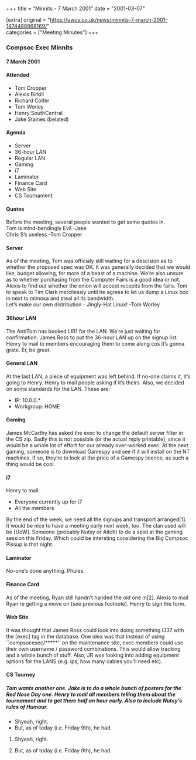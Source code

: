 +++
title = "Minnits - 7 March 2001"
date = "2001-03-07"

[extra]
original = "https://uwcs.co.uk/news/minnits-7-march-2001-1474488868169/"    
categories = ["Meeting Minutes"]
+++

### Compsoc Exec Minnits

#### 7 March 2001

#### Attended

  - Tom Cropper
  - Alexis Birkill
  - Richard Colfer
  - Tom Worley
  - Henry SouthCentral
  - Jake Staines (belated)

#### Agenda

  - Server
  - 36-hour LAN
  - Regular LAN
  - Gaming
  - i7
  - Laminator
  - Finance Card
  - Web Site
  - CS Tournament

#### Quotes

Before the meeting, several people wanted to get some quotes in.  
Tom is mind-bendingly Evil -Jake  
Chris S’s useless -Tom Cropper

#### Server

As of the meeting, Tom was officialy still waiting for a descision as to whether the proposed spec was OK. It was generally decided that we would like, budget allowing, for more of a beast of a machine. We’re also unsure as to whether purchasing from the Computer Fairs is a good idea or not. Alexis to find out whether the onion will accept recepits from the fairs. Tom to speak to Tim Clark mercilessly until he agrees to let us dump a Linux box in next to mimosa and steal all its bandwidth.  
Let’s make our own distribution - Jingly-Hat Linux\! -Tom Worley

#### 36hour LAN

The AntiTom has booked LIB1 for the LAN. We’re just waiting for confirmation. James Ross to put the 36-hour LAN up on the signup list. Henry to mail to members encouraging them to come along cos it’s gonna grate. Er, be great.

#### General LAN

At the last LAN, a piece of equipment was left behind. If no-one claims it, it’s going to Henry. Henry to mail people asking if it’s theirs. Also, we decided on some standards for the LAN. These are:

  - IP: 10.0.0.\*
  - Workgroup: HOME

#### Gaming

James McCarthy has asked the exec to change the default server filter in the CS zip. Sadly this is not possible (or the actual reply printable), since it would be a whole lot of effort for our already over-worked exec. At the next gaming, someone is to download Gamespy and see if it will install on the NT machines. If so, they’re to look at the price of a Gamespy licence, as such a thing would be cool.

#### i7

Henry to mail:

  - Everyone currently up for i7
  - All the members

By the end of the week, we need all the signups and transport arranged\[1\]. It would be nice to have a meeting early next week, too. The clan used will be \[UoW\]. Someone (probably Nutsy or Aitch) to do a spiel at the gaming session this Friday. Which could be intersting considering the Big Compsoc Pissup is that night.

#### Laminator

No-one’s done anything. Phules.

#### Finance Card

As of the meeting, Ryan still handn’t handed the old one in\[2\]. Alexis to mail Ryan re getting a move on (see previous footnote). Henry to sign the form.

#### Web Site

It was thought that James Ross could look into doing something l337 with the \[exec\] tag in the database. One idea was that instead of using \`\`compsocexec/****\*’’ on the maintenance site, exec members could use their own username / password combinations. This would allow tracking and a whole bunch of stuff. Also, JR was looking into adding equipment options for the LANS (e.g. ips, how many cables you’ll need etc).

#### CS Tourney

##### Tom wants another one. Jake is to do a whole bunch of posters for the Red Nose Day one. Henry to mail all members telling them about the tournament and to get there half an hour early. Also to include Nutsy’s rules of Humour.

  - Shyeah, right.
  - But, as of today (i.e. Friday 9th), he had.

<!-- end list -->

1.  Shyeah, right.

2.  But, as of today (i.e. Friday 9th), he had.
